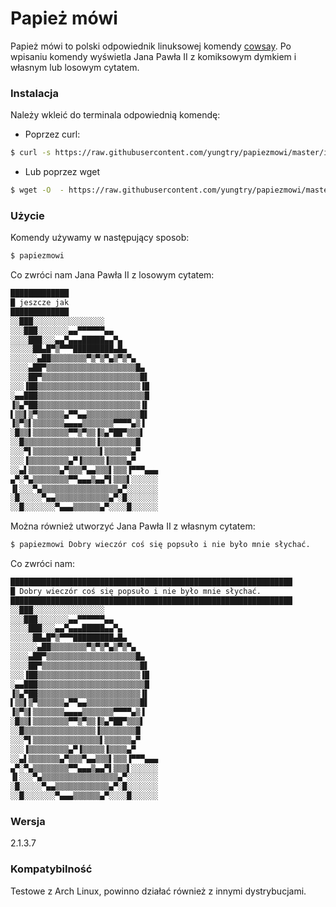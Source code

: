 # Papież mówi
Papież mówi to polski odpowiednik linuksowej komendy [cowsay]. Po wpisaniu komendy wyświetla Jana Pawła II z komiksowym dymkiem i własnym lub losowym cytatem.

### Instalacja
Należy wkleić do terminala odpowiednią komendę:
- Poprzez curl:
```sh
$ curl -s https://raw.githubusercontent.com/yungtry/papiezmowi/master/install.sh | bash
```
  - Lub poprzez wget
```sh
$ wget -O  - https://raw.githubusercontent.com/yungtry/papiezmowi/master/install.sh | bash
```
### Użycie
Komendy używamy w następujący sposob:
```sh
$ papiezmowi
```
Co zwróci nam Jana Pawła II z losowym cytatem:
```sh
█████████████
█ jeszcze jak
█████████████
░░███░░░░░░░░░░░░░░░░
░░░███░░░░░░░▄▄▀▀▀▀▀▀▄▄
░░░░███░░░▄▄▀▄▄▄█████▄▄▀▄
░░░░░██▄█▀▒▀▀▀█████████▄█▄
░░░░░░▄██▒▒▒▒▒▒▒▒▀▒▀▒▀▄▒▀▒▀▄
░░░░▄██▀▒▒▒▒▒▒▒▒▒▒▒▒▒▒▒▒▒▒▒▒█▄
░░░░██▀▒▒▒▒▒▒▒▒▒▒▒▒▒▒▒▒▒▒▒▒▒▒█▌
░░░▐██▒▒▒▒▒▒▒▒▒▒▒▒▒▒▒▒▒▒▒▒▒▒▒▐█
░▄▄███▒▒▒▒▒▒▒▒▒▒▒▒▒▒▒▒▒▒▒▒▒▒▒▒█
▐▒▄▀██▒▒▒▒▒▒▒▒▒▒▒▒▒▒▒▒▒▒▒▒▒▒▒▐▌
▌▒▒▌▒▀▒▒▒▒▒▒▄▀▀▄▄▒▒▒▒▒▒▒▒▒▒▒▒█▌
▐▒▀▒▌▒▒▒▒▒▒▒▄▄▄▄▒▒▒▒▒▒▒▀▀▀▀▄▒▐
░█▒▒▌▒▒▒▒▒▒▒▒▀▀▒▀▒▒▐▒▄▀██▀▒▒▒▌
░░█▒▒▒▒▒▒▒▒▒▒▒▒▒▒▒▒▐▒▒▒▒▒▒▒▒█
░░░▀▌▒▒▒▒▒▒▒▒▒▒▒▒▒▒▒▌▒▒▒▒▒▒▄▀
░░░▐▒▒▒▒▒▒▒▒▒▄▀▐▒▒▒▒▒▐▒▒▒▒▄▀
░░▄▌▒▒▒▒▒▒▒▄▀▒▒▒▀▄▄▒▒▒▌▒▒▒▐▀▀▀▄▄▄
▄▀░▀▄▒▒▒▒▒▒▒▒▀▀▄▄▄▒▄▄▀▌▒▒▒▌░░░░░░
▐▌░░░▀▄▒▒▒▒▒▒▒▒▒▒▒▒▒▒▒▒▒▄▀░░░░░░░
░█░░░░░▀▄▄▒▒▒▒▒▒▒▒▒▒▒▒▄▀░█░░░░░░░
░░█░░░░░░░▀▄▄▄▒▒▒▒▒▒▄▀░░░░█░░░░░░
```
Można również utworzyć Jana Pawła II z własnym cytatem:
```sh
$ papiezmowi Dobry wieczór coś się popsuło i nie było mnie słychać.
```
Co zwróci nam:
```sh
███████████████████████████████████████████████████████████████
█ Dobry wieczór coś się popsuło i nie było mnie słychać.
███████████████████████████████████████████████████████████████
░░███░░░░░░░░░░░░░░░░
░░░███░░░░░░░▄▄▀▀▀▀▀▀▄▄
░░░░███░░░▄▄▀▄▄▄█████▄▄▀▄
░░░░░██▄█▀▒▀▀▀█████████▄█▄
░░░░░░▄██▒▒▒▒▒▒▒▒▀▒▀▒▀▄▒▀▒▀▄
░░░░▄██▀▒▒▒▒▒▒▒▒▒▒▒▒▒▒▒▒▒▒▒▒█▄
░░░░██▀▒▒▒▒▒▒▒▒▒▒▒▒▒▒▒▒▒▒▒▒▒▒█▌
░░░▐██▒▒▒▒▒▒▒▒▒▒▒▒▒▒▒▒▒▒▒▒▒▒▒▐█
░▄▄███▒▒▒▒▒▒▒▒▒▒▒▒▒▒▒▒▒▒▒▒▒▒▒▒█
▐▒▄▀██▒▒▒▒▒▒▒▒▒▒▒▒▒▒▒▒▒▒▒▒▒▒▒▐▌
▌▒▒▌▒▀▒▒▒▒▒▒▄▀▀▄▄▒▒▒▒▒▒▒▒▒▒▒▒█▌
▐▒▀▒▌▒▒▒▒▒▒▒▄▄▄▄▒▒▒▒▒▒▒▀▀▀▀▄▒▐
░█▒▒▌▒▒▒▒▒▒▒▒▀▀▒▀▒▒▐▒▄▀██▀▒▒▒▌
░░█▒▒▒▒▒▒▒▒▒▒▒▒▒▒▒▒▐▒▒▒▒▒▒▒▒█
░░░▀▌▒▒▒▒▒▒▒▒▒▒▒▒▒▒▒▌▒▒▒▒▒▒▄▀
░░░▐▒▒▒▒▒▒▒▒▒▄▀▐▒▒▒▒▒▐▒▒▒▒▄▀
░░▄▌▒▒▒▒▒▒▒▄▀▒▒▒▀▄▄▒▒▒▌▒▒▒▐▀▀▀▄▄▄
▄▀░▀▄▒▒▒▒▒▒▒▒▀▀▄▄▄▒▄▄▀▌▒▒▒▌░░░░░░
▐▌░░░▀▄▒▒▒▒▒▒▒▒▒▒▒▒▒▒▒▒▒▄▀░░░░░░░
░█░░░░░▀▄▄▒▒▒▒▒▒▒▒▒▒▒▒▄▀░█░░░░░░░
░░█░░░░░░░▀▄▄▄▒▒▒▒▒▒▄▀░░░░█░░░░░░
```

### Wersja
2.1.3.7

### Kompatybilność
Testowe z Arch Linux, powinno działać również z innymi dystrybucjami.

[cowsay]: <https://pl.wikipedia.org/wiki/Cowsay>
